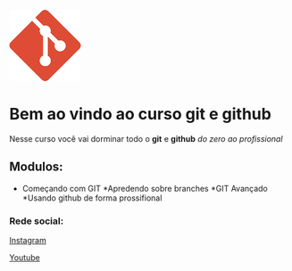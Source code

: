 ![logo do git](./5847f981cef1014c0b5e48b4.png)
# Bem ao vindo ao curso git e github
Nesse curso você vai dorminar todo o **git** e **github** _do zero ao profissional_

## Modulos:
* Começando com GIT
*Apredendo sobre branches
*GIT Avançado
*Usando github de forma prossifional
### Rede social:
[Instagram](https://instagram.com/inovector3d)

[Youtube](https://youtube.com)

